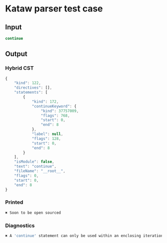 # Kataw parser test case

## Input

`````js
continue
`````

## Output

### Hybrid CST

```javascript
{
    "kind": 122,
    "directives": [],
    "statements": [
        {
            "kind": 172,
            "continueKeyword": {
                "kind": 37757009,
                "flags": 768,
                "start": 0,
                "end": 8
            },
            "label": null,
            "flags": 128,
            "start": 0,
            "end": 8
        }
    ],
    "isModule": false,
    "text": "continue",
    "fileName": "__root__",
    "flags": 0,
    "start": 0,
    "end": 8
}
```

### Printed

```javascript
✖ Soon to be open sourced
```

### Diagnostics

```javascript
✖ A 'continue' statement can only be used within an enclosing iteration statement. - start: 0, end: 8

```

